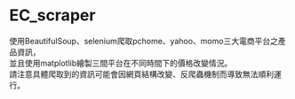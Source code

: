 # EC_scraper
使用BeautifulSoup、selenium爬取pchome、yahoo、momo三大電商平台之產品資訊，   
並且使用matplotlib繪製三間平台在不同時間下的價格改變情況。  
請注意具體爬取到的資訊可能會因網頁結構改變、反爬蟲機制而導致無法順利運行。

